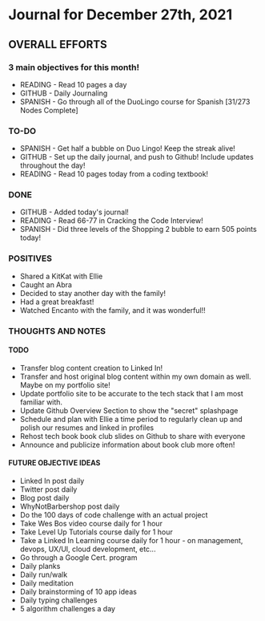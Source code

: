 # Journal for December 27th, 2021

## OVERALL EFFORTS

### 3 main objectives for this month!

- READING - Read 10 pages a day
- GITHUB - Daily Journaling
- SPANISH - Go through all of the DuoLingo course for Spanish [31/273 Nodes Complete]

### TO-DO

- SPANISH - Get half a bubble on Duo Lingo! Keep the streak alive!
- GITHUB - Set up the daily journal, and push to Github! Include updates throughout the day!
- READING - Read 10 pages today from a coding textbook!

### DONE

- GITHUB - Added today's journal!
- READING - Read 66-77 in Cracking the Code Interview!
- SPANISH - Did three levels of the Shopping 2 bubble to earn 505 points today!

### POSITIVES

- Shared a KitKat with Ellie
- Caught an Abra
- Decided to stay another day with the family!
- Had a great breakfast!
- Watched Encanto with the family, and it was wonderful!!

### THOUGHTS AND NOTES

#### TODO

- Transfer blog content creation to Linked In!
- Transfer and host original blog content within my own domain as well. Maybe on my portfolio site!
- Update portfolio site to be accurate to the tech stack that I am most familiar with.
- Update Github Overview Section to show the "secret" splashpage
- Schedule and plan with Ellie a time period to regularly clean up and polish our resumes and linked in profiles
- Rehost tech book book club slides on Github to share with everyone
- Announce and publicize information about book club more often!

#### FUTURE OBJECTIVE IDEAS

- Linked In post daily
- Twitter post daily
- Blog post daily
- WhyNotBarbershop post daily
- Do the 100 days of code challenge with an actual project
- Take Wes Bos video course daily for 1 hour
- Take Level Up Tutorials course daily for 1 hour
- Take a Linked In Learning course daily for 1 hour - on management, devops, UX/UI, cloud development, etc...
- Go through a Google Cert. program
- Daily planks
- Daily run/walk
- Daily meditation
- Daily brainstorming of 10 app ideas
- Daily typing challenges
- 5 algorithm challenges a day
